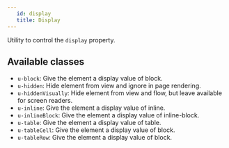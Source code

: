 ```yaml
---
   id: display
   title: Display
---
```


<a class="sourceView-page" href="https://github.com/aptuitiv/cacao/blob/master/src/css/utils/display/display.css"></a>

Utility to control the `display` property.

## Available classes

* `u-block`: Give the element a display value of block.
* `u-hidden`: Hide element from view and ignore in page rendering.
* `u-hiddenVisually`: Hide element from view and flow, but leave available for screen readers.
* `u-inline`: Give the element a display value of inline.
* `u-inlineBlock`: Give the element a display value of inline-block.
* `u-table`: Give the element a display value of table.
* `u-tableCell`: Give the element a display value of block.
* `u-tableRow`: Give the element a display value of block.

